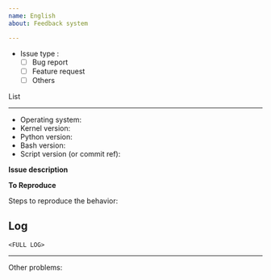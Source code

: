 ```yaml
---
name: English
about: Feedback system

---
```


<!--PLEASE READ THIS CAREFULLY: You *MUST* read and complete the list below, by placing an x into each [ ] (so that it shows '[x]', NOT '[ x]' or '[x ]'), BEFORE clicking on 'Submit new issue'. Failure to perform these steps, WHICH ARE ONLY THERE TO HELP *YOU*, will result in the issue being dismissed without warning.-->

- Issue type : 
  - [ ] Bug report
  - [ ] Feature request
  - [ ] Others
 
List 
<!--If your question type selects Feature Request, please do not fill in the content in the dividing line and delete them.-->
----
- Operating system: 
- Kernel version: 
- Python version: 
- Bash version: 
- Script version (or commit ref): 
 
**Issue description**
<!--A clear and concise description of what the issue is.-->
 
**To Reproduce**
 
Steps to reproduce the behavior:
 
Log
---
```
<FULL LOG>
```
----
Other problems: 
